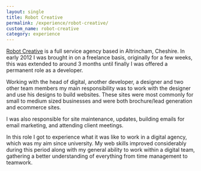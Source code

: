 ```yaml
---
layout: single
title: Robot Creative
permalink: /experience/robot-creative/
custom_name: robot-creative
category: experience
---
```


<a href="http://www.robot-creative.co.uk">Robot Creative</a> is a full service agency based in Altrincham, Cheshire. In early 2012 I was brought in on a freelance basis, originally for a few weeks, this was extended to around 3 months until finally I was offered a permanent role as a developer.

Working with the head of digital, another developer, a designer and two other team members my main responsibility was to work with the designer and use his designs to build websites. These sites were most commonly for small to medium sized businesses and were both brochure/lead generation and ecommerce sites.

I was also responsible for site maintenance, updates, building emails for email marketing, and attending client meetings.

In this role I got to experience what it was like to work in a digital agency, which was my aim since university. My web skills improved considerably during this period along with my general ability to work within a digital team, gathering a better understanding of everything from time management to teamwork.